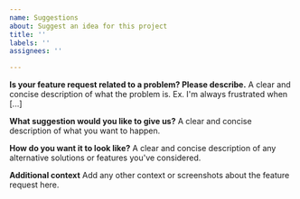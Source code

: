 ```yaml
---
name: Suggestions
about: Suggest an idea for this project
title: ''
labels: ''
assignees: ''

---
```


**Is your feature request related to a problem? Please describe.**
A clear and concise description of what the problem is. Ex. I'm always frustrated when [...]

**What suggestion would you like to give us?**
A clear and concise description of what you want to happen.

**How do you want it to look like?**
A clear and concise description of any alternative solutions or features you've considered.

**Additional context**
Add any other context or screenshots about the feature request here.
